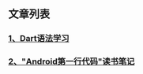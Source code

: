 ## 文章列表
### [1、Dart语法学习](./basis-of-dart-2020-6-13.md)
### [2、"Android第一行代码"读书笔记](./note-of-first-line-code-of-android-2020-7-18.md)